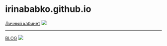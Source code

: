 # irinababko.github.io
[Личный кабинет](https://irinababko.github.io/profile.html)
![](https://irinababko.github.io/img/cab-1.jpg)
***
[BLOG](https://irinababko.github.io/blog.html)
![](https://irinababko.github.io/img/blog-1.jpg)
